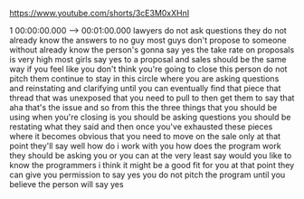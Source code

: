 https://www.youtube.com/shorts/3cE3M0xXHnI

1 00:00:00.000 --\> 00:01:00.000 lawyers do not ask questions they do
not already know the answers to no guy most guys don't propose to
someone without already know the person's gonna say yes the take rate on
proposals is very high most girls say yes to a proposal and sales should
be the same way if you feel like you don't think you're going to close
this person do not pitch them continue to stay in this circle where you
are asking questions and reinstating and clarifying until you can
eventually find that piece that thread that was unexposed that you need
to pull to then get them to say that aha that's the issue and so from
this the three things that you should be using when you're closing is
you should be asking questions you should be restating what they said
and then once you've exhausted these pieces where it becomes obvious
that you need to move on the sale only at that point they'll say well
how do i work with you how does the program work they should be asking
you or you can at the very least say would you like to know the
programmers i think it might be a good fit for you at that point they
can give you permission to say yes you do not pitch the program until
you believe the person will say yes
